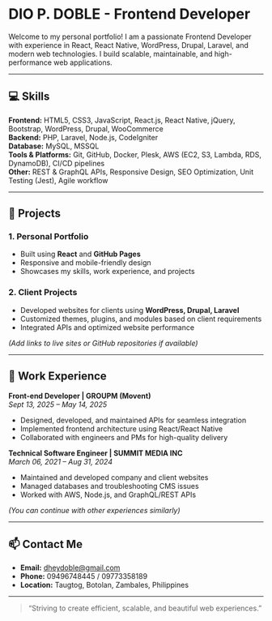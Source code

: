 # DIO P. DOBLE - Frontend Developer

Welcome to my personal portfolio! I am a passionate Frontend Developer with experience in React, React Native, WordPress, Drupal, Laravel, and modern web technologies. I build scalable, maintainable, and high-performance web applications.

---

## 💻 Skills

**Frontend:** HTML5, CSS3, JavaScript, React.js, React Native, jQuery, Bootstrap, WordPress, Drupal, WooCommerce  
**Backend:** PHP, Laravel, Node.js, CodeIgniter  
**Database:** MySQL, MSSQL  
**Tools & Platforms:** Git, GitHub, Docker, Plesk, AWS (EC2, S3, Lambda, RDS, DynamoDB), CI/CD pipelines  
**Other:** REST & GraphQL APIs, Responsive Design, SEO Optimization, Unit Testing (Jest), Agile workflow

---

## 🔹 Projects

### 1. Personal Portfolio
- Built using **React** and **GitHub Pages**  
- Responsive and mobile-friendly design  
- Showcases my skills, work experience, and projects  

### 2. Client Projects
- Developed websites for clients using **WordPress, Drupal, Laravel**  
- Customized themes, plugins, and modules based on client requirements  
- Integrated APIs and optimized website performance  

*(Add links to live sites or GitHub repositories if available)*

---

## 🏢 Work Experience

**Front-end Developer | GROUPM (Movent)**  
*Sept 13, 2025 – May 14, 2025*  
- Designed, developed, and maintained APIs for seamless integration  
- Implemented frontend architecture using React/React Native  
- Collaborated with engineers and PMs for high-quality delivery  

**Technical Software Engineer | SUMMIT MEDIA INC**  
*March 06, 2021 – Aug 31, 2024*  
- Maintained and developed company and client websites  
- Managed databases and troubleshooting CMS issues  
- Worked with AWS, Node.js, and GraphQL/REST APIs  

*(You can continue with other experiences similarly)*

---

## 📫 Contact Me

- **Email:** dheydoble@gmail.com  
- **Phone:** 09496748445 / 09773358189  
- **Location:** Taugtog, Botolan, Zambales, Philippines  

---

> “Striving to create efficient, scalable, and beautiful web experiences.”
